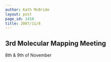 ```yaml
---
author: Kath McBride
layout: post
page_id: 1410
title: 2007/11/8
---
```

## 3rd Molecular Mapping Meeting

8th & 9th of November

